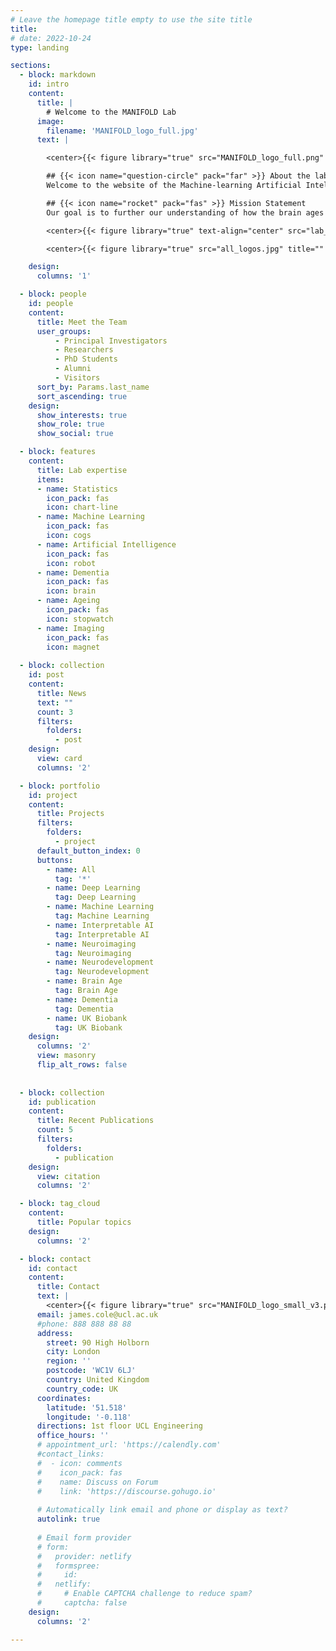 ```yaml
---
# Leave the homepage title empty to use the site title
title: 
# date: 2022-10-24
type: landing

sections:
  - block: markdown
    id: intro
    content:
      title: | 
        # Welcome to the MANIFOLD Lab
      image:
        filename: 'MANIFOLD_logo_full.jpg'
      text: |

        <center>{{< figure library="true" src="MANIFOLD_logo_full.png" title="" alt="MANIFOLD logo" width=600 >}}</center>

        ## {{< icon name="question-circle" pack="far" >}} About the lab
        Welcome to the website of the Machine-learning Artificial Intelligence Neuro Imaging Focusing on Longevity & Dementia (MANIFOLD) Laboratory. We are based at University College London, part of the UCL Hawkes Institute, formerly the [Centre for Medical Image Computing (CMIC)](https://www.ucl.ac.uk/medical-image-computing/), and the [Dementia Research Centre (DRC)](https://www.ucl.ac.uk/drc/) at the Queen Square Institute of Neurology.

        ## {{< icon name="rocket" pack="fas" >}} Mission Statement
        Our goal is to further our understanding of how the brain ages and how this affects risk of cognitive decline, neurodegenerative diseases and dementia. We do this using advanced statistics, machine learning and AI methods to analyse neuroimaging data, alongside genetic, cognitive, clinical, biological and behavioural information – taking a big-data science approach to help translate computational methods into the clinic for people with age-associated cognitive decline, dementia and related conditions.

        <center>{{< figure library="true" text-align="center" src="lab_beliefs_poster.png" title="" alt="Lab beliefs" width=450 >}}</center>

        <center>{{< figure library="true" src="all_logos.jpg" title="" alt="UCL CMIC DRC logos" width=600 >}}</center>

    design:
      columns: '1'

  - block: people
    id: people
    content:
      title: Meet the Team
      user_groups:
          - Principal Investigators
          - Researchers
          - PhD Students
          - Alumni
          - Visitors
      sort_by: Params.last_name
      sort_ascending: true
    design:
      show_interests: true
      show_role: true
      show_social: true

  - block: features
    content:
      title: Lab expertise
      items:
      - name: Statistics
        icon_pack: fas
        icon: chart-line
      - name: Machine Learning
        icon_pack: fas
        icon: cogs
      - name: Artificial Intelligence
        icon_pack: fas
        icon: robot
      - name: Dementia
        icon_pack: fas
        icon: brain
      - name: Ageing
        icon_pack: fas
        icon: stopwatch
      - name: Imaging
        icon_pack: fas
        icon: magnet
      
  - block: collection
    id: post
    content:
      title: News
      text: ""
      count: 3
      filters:
        folders:
          - post
    design:
      view: card
      columns: '2'

  - block: portfolio
    id: project
    content:
      title: Projects
      filters:
        folders:
          - project
      default_button_index: 0
      buttons:
        - name: All
          tag: '*'
        - name: Deep Learning
          tag: Deep Learning
        - name: Machine Learning
          tag: Machine Learning
        - name: Interpretable AI
          tag: Interpretable AI
        - name: Neuroimaging
          tag: Neuroimaging
        - name: Neurodevelopment
          tag: Neurodevelopment
        - name: Brain Age
          tag: Brain Age
        - name: Dementia
          tag: Dementia
        - name: UK Biobank
          tag: UK Biobank
    design: 
      columns: '2'
      view: masonry
      flip_alt_rows: false
      
      
  - block: collection
    id: publication
    content:
      title: Recent Publications
      count: 5
      filters:
        folders:
          - publication
    design:
      view: citation
      columns: '2'

  - block: tag_cloud
    content: 
      title: Popular topics
    design:
      columns: '2'

  - block: contact
    id: contact
    content: 
      title: Contact
      text: |
        <center>{{< figure library="true" src="MANIFOLD_logo_small_v3.png" title="" alt="MANIFOLD logo" width=200 >}}</center>
      email: james.cole@ucl.ac.uk
      #phone: 888 888 88 88
      address:
        street: 90 High Holborn
        city: London
        region: ''
        postcode: 'WC1V 6LJ'
        country: United Kingdom
        country_code: UK
      coordinates:
        latitude: '51.518'
        longitude: '-0.118'
      directions: 1st floor UCL Engineering
      office_hours: ''
      # appointment_url: 'https://calendly.com'
      #contact_links:
      #  - icon: comments
      #    icon_pack: fas
      #    name: Discuss on Forum
      #    link: 'https://discourse.gohugo.io'
    
      # Automatically link email and phone or display as text?
      autolink: true
    
      # Email form provider
      # form:
      #   provider: netlify
      #   formspree:
      #     id:
      #   netlify:
      #     # Enable CAPTCHA challenge to reduce spam?
      #     captcha: false
    design:
      columns: '2'

---
```

